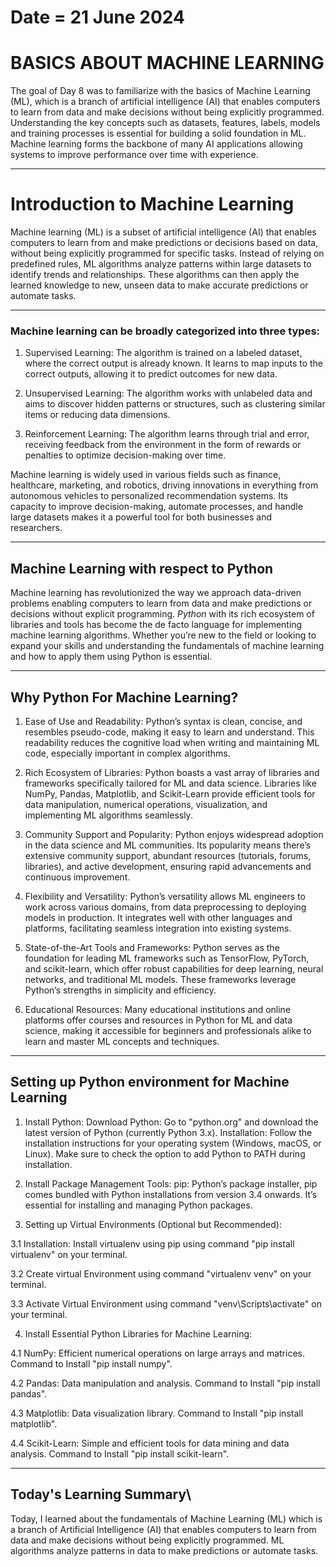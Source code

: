 # Date = 21 June 2024
# BASICS ABOUT MACHINE LEARNING
The goal of Day 8 was to familiarize with the basics of Machine Learning (ML), which is a branch of artificial intelligence (AI) that enables computers to learn from data and make decisions without being explicitly programmed. Understanding the key concepts such as datasets, features, labels, models and training processes is essential for building a solid foundation in ML. Machine learning forms the backbone of many AI applications allowing systems to improve performance over time with experience.

---

# Introduction to Machine Learning

Machine learning (ML) is a subset of artificial intelligence (AI) that enables computers to learn from and make predictions or decisions based on data, without being explicitly programmed for specific tasks. Instead of relying on predefined rules, ML algorithms analyze patterns within large datasets to identify trends and relationships. These algorithms can then apply the learned knowledge to new, unseen data to make accurate predictions or automate tasks.

---

### Machine learning can be broadly categorized into three types:

1. Supervised Learning: The algorithm is trained on a labeled dataset, where the correct output is already known. It learns to map inputs to the correct outputs, allowing it to predict outcomes for new data.

2. Unsupervised Learning: The algorithm works with unlabeled data and aims to discover hidden patterns or structures, such as clustering similar items or reducing data dimensions.

3. Reinforcement Learning: The algorithm learns through trial and error, receiving feedback from the environment in the form of rewards or penalties to optimize decision-making over time.

Machine learning is widely used in various fields such as finance, healthcare, marketing, and robotics, driving innovations in everything from autonomous vehicles to personalized recommendation systems. Its capacity to improve decision-making, automate processes, and handle large datasets makes it a powerful tool for both businesses and researchers.

---

## Machine Learning with respect to Python
Machine learning has revolutionized the way we approach data-driven problems enabling computers to learn from data and make predictions or decisions without explicit programming. *Python* with its rich ecosystem of libraries and tools has become the de facto language for implementing machine learning algorithms. Whether you’re new to the field or looking to expand your skills and understanding the fundamentals of machine learning and how to apply them using Python is essential.

---

## Why Python For Machine Learning?

1. Ease of Use and Readability: Python’s syntax is clean, concise, and resembles pseudo-code, making it easy to learn and understand. This readability reduces the cognitive load when writing and maintaining ML code, especially important in complex algorithms.

2. Rich Ecosystem of Libraries: Python boasts a vast array of libraries and frameworks specifically tailored for ML and data science. Libraries like NumPy, Pandas, Matplotlib, and Scikit-Learn provide efficient tools for data manipulation, numerical operations, visualization, and implementing ML algorithms seamlessly.

3. Community Support and Popularity: Python enjoys widespread adoption in the data science and ML communities. Its popularity means there’s extensive community support, abundant resources (tutorials, forums, libraries), and active development, ensuring rapid advancements and continuous improvement.

4. Flexibility and Versatility: Python’s versatility allows ML engineers to work across various domains, from data preprocessing to deploying models in production. It integrates well with other languages and platforms, facilitating seamless integration into existing systems.

5. State-of-the-Art Tools and Frameworks: Python serves as the foundation for leading ML frameworks such as TensorFlow, PyTorch, and scikit-learn, which offer robust capabilities for deep learning, neural networks, and traditional ML models. These frameworks leverage Python’s strengths in simplicity and efficiency.

6. Educational Resources: Many educational institutions and online platforms offer courses and resources in Python for ML and data science, making it accessible for beginners and professionals alike to learn and master ML concepts and techniques.

---


## Setting up Python environment for Machine Learning

1. Install Python:
Download Python: Go to "python.org" and download the latest version of Python (currently Python 3.x).
Installation: Follow the installation instructions for your operating system (Windows, macOS, or Linux). Make sure to check the option to add Python to PATH during installation.

2. Install Package Management Tools:
pip: Python’s package installer, pip comes bundled with Python installations from version 3.4 onwards. It’s essential for installing and managing Python packages.

3. Setting up Virtual Environments (Optional but Recommended):

3.1 Installation: Install virtualenv using pip using command "pip install virtualenv" on your terminal.

3.2 Create virtual Environment using command "virtualenv venv" on your terminal.

3.3 Activate Virtual Environment using command "venv\Scripts\activate" on your terminal.


4. Install Essential Python Libraries for Machine Learning:

4.1 NumPy: Efficient numerical operations on large arrays and matrices.
Command to Install "pip install numpy".

4.2 Pandas: Data manipulation and analysis.
Command to Install "pip install pandas".

4.3 Matplotlib: Data visualization library.
Command to Install "pip install matplotlib".

4.4 Scikit-Learn: Simple and efficient tools for data mining and data analysis.
Command to Install "pip install scikit-learn".

---

## Today's Learning Summary\
Today, I learned about the fundamentals of Machine Learning (ML) which is a branch of Artificial Intelligence (AI) that enables computers to learn from data and make decisions without being explicitly programmed. ML algorithms analyze patterns in data to make predictions or automate tasks.
